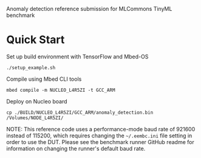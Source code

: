 Anomaly detection reference submission for MLCommons TinyML benchmark

Quick Start
===========

Set up build environment with TensorFlow and Mbed-OS

    ./setup_example.sh

Compile using Mbed CLI tools

    mbed compile -m NUCLEO_L4R5ZI -t GCC_ARM

Deploy on Nucleo board

    cp ./BUILD/NUCLEO_L4R5ZI/GCC_ARM/anomaly_detection.bin /Volumes/NODE_L4R5ZI/


NOTE: This reference code uses a performance-mode baud rate of 921600 instead of 115200, which requires changing the `~/.eembc.ini` file setting in order to use the DUT. Please see the benchmark runner GitHub readme for information on changing the runner's default baud rate.